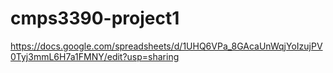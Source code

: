 # cmps3390-project1
https://docs.google.com/spreadsheets/d/1UHQ6VPa_8GAcaUnWqjYoIzujPV0Tyj3mmL6H7a1FMNY/edit?usp=sharing
